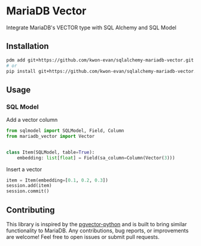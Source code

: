 # MariaDB Vector
Integrate MariaDB's VECTOR type with SQL Alchemy and SQL Model

## Installation
```bash
pdm add git+https://github.com/kwon-evan/sqlalchemy-mariadb-vector.git
# or
pip install git+https://github.com/kwon-evan/sqlalchemy-mariadb-vector.git
```

## Usage
### SQL Model

Add a vector column
```python
from sqlmodel import SQLModel, Field, Column
from mariadb_vector import Vector


class Item(SQLModel, table=True):
    embedding: list[float] = Field(sa_column=Column(Vector(3)))
```

Insert a vector
```python
item = Item(embedding=[0.1, 0.2, 0.3])
session.add(item)
session.commit()
```
## Contributing
This library is inspired by the [pgvector-python](https://github.com/pgvector/pgvector-python) and is built to bring similar functionality to MariaDB.
Any contributions, bug reports, or improvements are welcome!
Feel free to open issues or submit pull requests.
